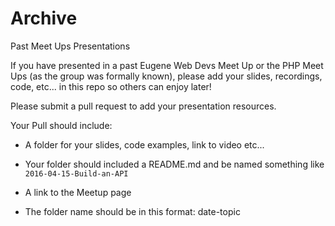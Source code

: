 # Archive
Past Meet Ups Presentations

If you have presented in a past Eugene Web Devs Meet Up or the PHP Meet Ups (as the group was formally known),
please add your slides, recordings, code, etc... in this repo so others can enjoy later!

Please submit a pull request to add your presentation resources.

Your Pull should include:

* A folder for your slides, code examples, link to video etc...

* Your folder should included a README.md and be named something like `2016-04-15-Build-an-API`

* A link to the Meetup page

* The folder name should be in this format: date-topic
